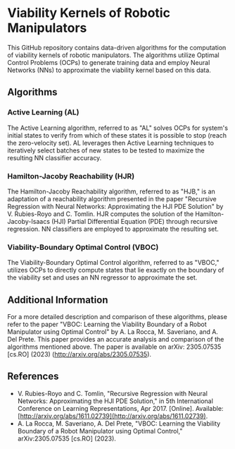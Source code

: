 # Viability Kernels of Robotic Manipulators

This GitHub repository contains data-driven algorithms for the computation of viability kernels of robotic manipulators. 
The algorithms utilize Optimal Control Problems (OCPs) to generate training data and employ Neural Networks (NNs) to approximate the viability kernel based on this data.

## Algorithms

### Active Learning (AL)

The Active Learning algorithm, referred to as "AL" solves OCPs for system's initial states to verify from which of these states it is possible to stop (reach the zero-velocity set). 
AL leverages then Active Learning techniques to iteratively select batches of new states to be tested to maximize the resulting NN classifier accuracy.

### Hamilton-Jacoby Reachability (HJR)

The Hamilton-Jacoby Reachability algorithm, referred to as "HJB," is an adaptation of a reachability algorithm presented in the paper "Recursive Regression with Neural Networks: Approximating the HJI PDE Solution" by V. Rubies-Royo and C. Tomlin. 
HJR computes the solution of the Hamilton-Jacoby-Isaacs (HJI) Partial Differential Equation (PDE) through recursive regression. NN classifiers are employed to approximate the resulting set.

### Viability-Boundary Optimal Control (VBOC)

The Viability-Boundary Optimal Control algorithm, referred to as "VBOC," utilizes OCPs to directly compute states that lie exactly on the boundary of the viability set and uses an NN regressor to approximate the set.

## Additional Information

For a more detailed description and comparison of these algorithms, please refer to the paper "VBOC: Learning the Viability Boundary of a Robot Manipulator using Optimal Control" by A. La Rocca, M. Saveriano, and A. Del Prete. This paper provides an accurate analysis and comparison of the algorithms mentioned above. The paper is available on arXiv: 2305.07535 [cs.RO] (2023) (http://arxiv.org/abs/2305.07535).

## References

- V. Rubies-Royo and C. Tomlin, "Recursive Regression with Neural Networks: Approximating the HJI PDE Solution," in 5th International Conference on Learning Representations, Apr 2017. [Online]. Available: [http://arxiv.org/abs/1611.02739](http://arxiv.org/abs/1611.02739).
- A. La Rocca, M. Saveriano, A. Del Prete, "VBOC: Learning the Viability Boundary of a Robot Manipulator using Optimal Control," arXiv:2305.07535 [cs.RO] (2023).
